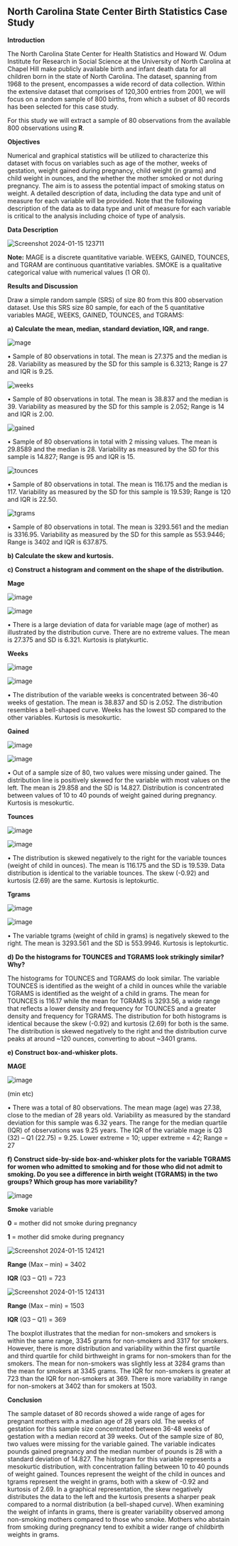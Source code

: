## North Carolina State Center Birth Statistics Case Study

**Introduction**

The North Carolina State Center for Health Statistics and Howard W. Odum Institute for Research in Social Science at the University of North Carolina at Chapel Hill make publicly available birth and infant death data for all children born in the state of North Carolina. The dataset, spanning from 1968 to the present, encompasses a wide record of data collection. Within the extensive dataset that comprises of 120,300 entries from 2001, we will focus on a random sample of 800 births, from which a subset of 80 records has been selected for this case study.

For this study we will extract a sample of 80 observations from the available 800 observations using **R**.

**Objectives**

Numerical and graphical statistics will be utilized to characterize this dataset with focus on variables such as age of the mother, weeks of gestation, weight gained during pregnancy, child weight (in grams) and child weight in ounces, and the whether the mother smoked or not during pregnancy. The aim is to assess the potential impact of smoking status on weight. A detailed description of data, including the data type and unit of measure for each variable will be provided. Note that the following description of the data as to data type and unit of measure for each variable is critical to the analysis including choice of type of analysis.

**Data Description**

![Screenshot 2024-01-15 123711](https://github.com/efejzic/Birth-Statistics-Case-Study/assets/119814593/d4e0cea6-3aba-429c-996f-105802dd6a96)

**Note:** MAGE is a discrete quantitative variable. WEEKS, GAINED, TOUNCES, and TGRAM are continuous quantitative variables. SMOKE is a qualitative categorical value with numerical values (1 OR 0).

**Results and Discussion**

Draw a simple random sample (SRS) of size 80 from this 800 observation dataset. Use this SRS size 80 sample, for each of the 5 quantitative variables MAGE, WEEKS, GAINED, TOUNCES, and TGRAMS:

**a)   Calculate the mean, median, standard deviation, IQR, and range.**

![mage](https://github.com/efejzic/Birth-Statistics-Case-Study/assets/119814593/e61fcab6-468c-43b0-944f-ff6dc7f2d4c2)

•	Sample of 80 observations in total. The mean is 27.375 and the median is 28. Variability as measured by the SD for this sample is 6.3213; Range is 27 and IQR is 9.25.

![weeks](https://github.com/efejzic/Birth-Statistics-Case-Study/assets/119814593/8e8baf3b-1d29-4e33-9f37-1cbdd510613c)

•	Sample of 80 observations in total. The mean is 38.837 and the median is 39. Variability as measured by the SD for this sample is 2.052; Range is 14 and IQR is 2.00.

![gained](https://github.com/efejzic/Birth-Statistics-Case-Study/assets/119814593/373446f1-6a06-410f-be71-93d700769a94)

•	Sample of 80 observations in total with 2 missing values. The mean is 29.8589 and the median is 28. Variability as measured by the SD for this sample is 14.827; Range is 95 and IQR is 15.

![tounces](https://github.com/efejzic/Birth-Statistics-Case-Study/assets/119814593/46f287ca-9ddd-4ccf-b857-2eb2a9700759)

•	Sample of 80 observations in total. The mean is 116.175 and the median is 117. Variability as measured by the SD for this sample is 19.539; Range is 120 and IQR is 22.50.

![tgrams](https://github.com/efejzic/Birth-Statistics-Case-Study/assets/119814593/0aafcbc3-72e6-4fa8-86ad-659775a5927b)

•	Sample of 80 observations in total. The mean is 3293.561 and the median is 3316.95. Variability as measured by the SD for this sample as 553.9446; Range is 3402 and IQR is 637.875.

**b)   Calculate the skew and kurtosis.**



**c)   Construct a histogram and comment on the shape of the distribution.**

**Mage**

![image](https://github.com/efejzic/Birth-Statistics-Case-Study/assets/119814593/2db2f0d4-c9ef-43b1-bb07-f5db4b1199be)

![image](https://github.com/efejzic/Birth-Statistics-Case-Study/assets/119814593/8b6d953a-1848-43ac-86cd-607b9e258661)

•	There is a large deviation of data for variable mage (age of mother) as illustrated by the distribution curve. There are no extreme values. The mean is 27.375 and SD is 6.321. Kurtosis is platykurtic.

**Weeks**

![image](https://github.com/efejzic/Birth-Statistics-Case-Study/assets/119814593/f94161f6-22b9-4426-865d-1607d3bfb776)

![image](https://github.com/efejzic/Birth-Statistics-Case-Study/assets/119814593/b01035fb-75af-4d45-aaeb-840b0a873b3b)

•	The distribution of the variable weeks is concentrated between 36-40 weeks of gestation. The mean is 38.837 and SD is 2.052. The distribution resembles a bell-shaped curve. Weeks has the lowest SD compared to the other variables. Kurtosis is mesokurtic.

**Gained**

![image](https://github.com/efejzic/Birth-Statistics-Case-Study/assets/119814593/b6dd8ae6-b852-46c6-bd6b-cd6ef4376603)

![image](https://github.com/efejzic/Birth-Statistics-Case-Study/assets/119814593/2e676906-8577-4a07-b7cf-cf70b4aa1335)

•	Out of a sample size of 80, two values were missing under gained. The distribution line is positively skewed for the variable with most values on the left. The mean is 29.858 and the SD is 14.827. Distribution is concentrated between values of 10 to 40 pounds of weight gained during pregnancy. Kurtosis is mesokurtic.

**Tounces**

![image](https://github.com/efejzic/Birth-Statistics-Case-Study/assets/119814593/1ef37a3a-ff43-4091-9f76-75176416ceda)

![image](https://github.com/efejzic/Birth-Statistics-Case-Study/assets/119814593/ec964325-de29-46f4-9b7c-bb7d0a3215ae)

•	The distribution is skewed negatively to the right for the variable tounces (weight of child in ounces). The mean is 116.175 and the SD is 19.539. Data distribution is identical to the variable tounces. The skew (-0.92) and kurtosis (2.69) are the same. Kurtosis is leptokurtic.

**Tgrams**

![image](https://github.com/efejzic/Birth-Statistics-Case-Study/assets/119814593/75a91edf-035b-4b2b-b8ba-59342f35b290)

![image](https://github.com/efejzic/Birth-Statistics-Case-Study/assets/119814593/adcb5a83-2a04-4045-9124-f70fe33aa64a)

•	The variable tgrams (weight of child in grams) is negatively skewed to the right. The mean is 3293.561 and the SD is 553.9946. Kurtosis is leptokurtic.

**d)   Do the histograms for TOUNCES and TGRAMS look strikingly similar? Why?**

The histograms for TOUNCES and TGRAMS do look similar. The variable TOUNCES is identified as the weight of a child in ounces while the variable TGRAMS is identified as the weight of a child in grams. The mean for TOUNCES is 116.17 while the mean for TGRAMS is 3293.56, a wide range that reflects a lower density and frequency for TOUNCES and a greater density and frequency for TGRAMS. The distribution for both histograms is identical because the skew (-0.92) and kurtosis (2.69) for both is the same. The distribution is skewed negatively to the right and the distribution curve peaks at around ~120 ounces, converting to about ~3401 grams.

**e)   Construct box-and-whisker plots.**

**MAGE**

![image](https://github.com/efejzic/Birth-Statistics-Case-Study/assets/119814593/31084b21-098e-4d16-afe0-e0b9f03ed99f)

(min etc)

•	There was a total of 80 observations. The mean mage (age) was 27.38, close to the median of 28 years old. Variability as measured by the standard deviation for this sample was 6.32 years. The range for the median quartile (IQR) of observations was 9.25 years. The IQR of the variable mage is Q3 (32) – Q1 (22.75) = 9.25. Lower extreme = 10; upper extreme = 42; Range = 27


**f)   Construct side-by-side box-and-whisker plots for the variable TGRAMS for women who admitted to smoking and for those who did not admit to smoking. Do you see a difference in birth weight (TGRAMS) in the two groups? Which group has more variability?**

![image](https://github.com/efejzic/Birth-Statistics-Case-Study/assets/119814593/9b3f4a5e-d034-4e80-ba85-ba0c858c1c99)

**Smoke** variable

**0** = mother did not smoke during pregnancy 

**1** = mother did smoke during pregnancy

![Screenshot 2024-01-15 124121](https://github.com/efejzic/Birth-Statistics-Case-Study/assets/119814593/28d68608-d958-49dd-89b9-00e08c4d6dd7)

**Range** (Max – min) = 3402

**IQR** (Q3 – Q1) = 723

![Screenshot 2024-01-15 124131](https://github.com/efejzic/Birth-Statistics-Case-Study/assets/119814593/138feee9-ba73-45a7-bf07-9d38c0f28974)

**Range** (Max – min) = 1503

**IQR** (Q3 – Q1) = 369


The boxplot illustrates that the median for non-smokers and smokers is within the same range, 3345 grams for non-smokers and 3317 for smokers. However, there is more distribution and variability within the first quartile and third quartile for child birthweight in grams for non-smokers than for the smokers. The mean for non-smokers was slightly less at 3284 grams than the mean for smokers at 3345 grams. The IQR for non-smokers is greater at 723 than the IQR for non-smokers at 369. There is more variability in range for non-smokers at 3402 than for smokers at 1503. 

**Conclusion**

The sample dataset of 80 records showed a wide range of ages for pregnant mothers with a median age of 28 years old. The weeks of gestation for this sample size concentrated between 36-48 weeks of gestation with a median record at 39 weeks. Out of the sample size of 80, two values were missing for the variable gained. The variable indicates pounds gained pregnancy and the median number of pounds is 28 with a standard deviation of 14.827. The histogram for this variable represents a mesokurtic distribution, with concentration falling between 10 to 40 pounds of weight gained. Tounces represent the weight of the child in ounces and tgrams represent the weight in grams, both with a skew of -0.92 and kurtosis of 2.69. In a graphical representation, the skew negatively distributes the data to the left and the kurtosis presents a sharper peak compared to a normal distribution (a bell-shaped curve). When examining the weight of infants in grams, there is greater variability observed among non-smoking mothers compared to those who smoke. Mothers who abstain from smoking during pregnancy tend to exhibit a wider range of childbirth weights in grams.
